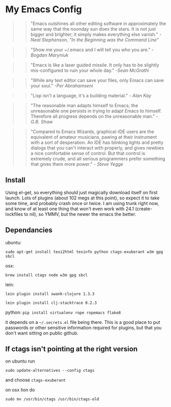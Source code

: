 
My Emacs Config
===============
>>"Emacs outshines all other editing software in approximately the same way that the noonday sun does the stars. It is not just bigger and brighter; it simply makes everything else vanish."
_-Neal Stephenson, "In the Beginning was the Command Line"_

>>"Show me your ~/.emacs and I will tell you who you are."
_-Bogdan Maryniuk_

>>"Emacs is like a laser guided missile. It only has to be slightly mis-configured to ruin your whole day."
_-Sean McGrathi_

>>"While any text editor can save your files, only Emacs can save your soul."
_-Per Abrahamseni_

>>"Lisp isn't a language, it's a building material."
_- Alan Kay_

>>"The reasonable man adapts himself to Emacs; the unreasonable one persists in trying to adapt Emacs to himself. Therefore all progress depends on the unreasonable man."
_- G.B. Shaw_

>> "Compared to Emacs Wizards, graphical-IDE users are the equivalent of amateur musicians, pawing at their instrument with a sort of desperation. An IDE has blinking lights and pretty dialogs that you can't interact with properly, and gives newbies a nice comfortable sense of control. But that control is extremely crude, and all serious programmers prefer something that gives them more power."
_- Steve Yegge_


Install
-------

Using el-get, so everything should just magically download itself on first launch. Lots of plugins (about 102 megs at this point), so expect it to take some time, and probably crash once or twice. I am using trunk right now, and know of at least one thing that won't even work with 24.1 (create-lockfiles to nil), so YMMV, but the newer the emacs the better.

Dependancies
------------

ubuntu:

`sudo apt-get install texi2html texinfo python ctags-exuberant w3m gpg sbcl`

osx:

`brew install ctags node w3m gpg sbcl`

lein:

`lein plugin install swank-clojure 1.3.3`

`lein plugin install clj-stacktrace 0.2.3`

python:
`pip install virtualenv rope ropemacs flake8`

it depends on a `~/.secrets.el` file being there. This is a good place to put passwords or other sensitive information required for plugins, but that you don't want sitting on public github.

If ctags isn't pointing at the right version
--------------------------------------------

on ubuntu run

`sudo update-alternatives --config ctags`

and choose `ctags-exuberant`

on osx lion do

`sudo mv /usr/bin/ctags /usr/bin/ctags-old`
